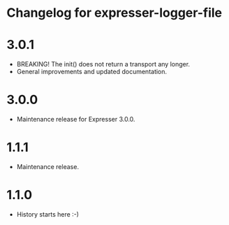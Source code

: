 # Changelog for expresser-logger-file

3.0.1
=====
* BREAKING! The init() does not return a transport any longer.
* General improvements and updated documentation.

3.0.0
=====
* Maintenance release for Expresser 3.0.0.

1.1.1
=====
* Maintenance release.

1.1.0
=====
* History starts here :-)
